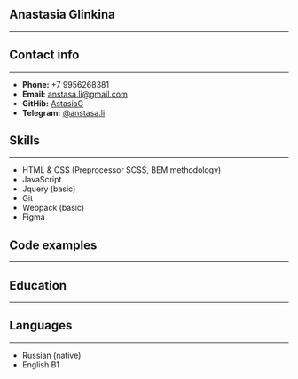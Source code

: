 ## Anastasia Glinkina
****
## Contact info
****
+ __Phone:__ +7 9956268381
+ __Email:__ anstasa.li@gmail.com
+ __GitHib:__ [AstasiaG](https://github.com/AstasiaG)
+ __Telegram:__ [@anstasa.li](https://t.me/anstasa_li)

## Skills
****
+ HTML & CSS (Preprocessor SCSS, BEM methodology)
+ JavaScript
+ Jquery (basic)
+ Git
+ Webpack (basic)
+ Figma

## Code examples
****

## Education
****

## Languages
****
+ Russian (native)
+ English B1